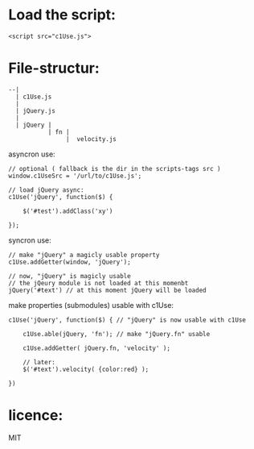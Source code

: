 
Load the script:
=====
    <script src="c1Use.js">

File-structur:
=====

    --|
      | c1Use.js
      |
      | jQuery.js
      |
      | jQuery | 
               | fn | 
                    |  velocity.js


asyncron use:

    // optional ( fallback is the dir in the scripts-tags src )
    window.c1UseSrc = '/url/to/c1Use.js';

    // load jQuery async:
    c1Use('jQuery', function($) {

        $('#test').addClass('xy')

    });



syncron use:

    // make "jQuery" a magicly usable property 
    c1Use.addGetter(window, 'jQuery');

    // now, "jQuery" is magicly usable
    // the jQeury module is not loaded at this momenbt
    jQuery('#text') // at this moment jQuery will be loaded
    

make properties (submodules) usable with c1Use:

    c1Use('jQuery', function($) { // "jQuery" is now usable with c1Use

        c1Use.able(jQuery, 'fn'); // make "jQuery.fn" usable
        
        c1Use.addGetter( jQuery.fn, 'velocity' );
        
        // later:
        $('#text').velocity( {color:red} );
         
    })




licence:
=====
MIT


